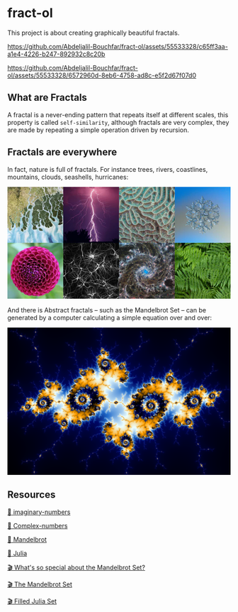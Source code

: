 # fract-ol
This project is about creating graphically beautiful fractals.

https://github.com/Abdeljalil-Bouchfar/fract-ol/assets/55533328/c65ff3aa-a1e4-4226-b247-892932c8c20b

https://github.com/Abdeljalil-Bouchfar/fract-ol/assets/55533328/6572960d-8eb6-4758-ad8c-e5f2d67f07d0


## What are Fractals
  A fractal is a never-ending pattern that repeats itself at different scales, this property is called `self-similarity`, although fractals are very complex, they are made by repeating a simple operation driven by recursion.
## Fractals are everywhere
  In fact, nature is full of fractals. For instance trees, rivers, coastlines, mountains, clouds, seashells, hurricanes:
  
  ![](images/nature.webp)
  
  And there is Abstract fractals – such as the Mandelbrot Set – can be generated by a computer calculating a simple equation over and over:

  ![](images/abstract.png)

  ## Resources
[📑 imaginary-numbers](https://www.cuemath.com/numbers/imaginary-numbers/)

[📑 Complex-numbers](https://www.cuemath.com/numbers/complex-numbers/)

[📑 Mandelbrot](https://mathworld.wolfram.com/MandelbrotSet.html)
    
[📑 Julia](https://en.wikipedia.org/wiki/Julia_set)

[🎬 What's so special about the Mandelbrot Set?](https://www.youtube.com/watch?v=FFftmWSzgmk)

[🎬 The Mandelbrot Set](https://www.youtube.com/watch?v=NGMRB4O922I)

[🎬 Filled Julia Set](https://www.youtube.com/watch?v=oCkQ7WK7vuY)
